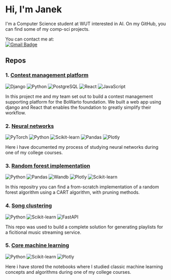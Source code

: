 # Hi, I'm Janek 

I'm a Computer Science student at WUT interested in AI. On my GitHub, you can find some of my comp-sci projects.

You can contact me at: \
[![Gmail Badge](https://img.shields.io/badge/-filipeckijan@gmail.com-purple?style=flat-roundedrectangle&logo=Gmail&logoColor=white)](mailto:filipeckijan@gmail.com)

## Repos

### 1. [Contest management platform](https://github.com/janekfilipecki/contest-management-platform)

![Django](https://img.shields.io/badge/Django-purple?style=for-the-badge&logo=django)
![Python](https://img.shields.io/badge/Python-purple?style=for-the-badge&logo=python)
![PostgreSQL](https://img.shields.io/badge/PostgreSQL-purple?style=for-the-badge&logo=postgresql)
![React](https://img.shields.io/badge/React-purple?style=for-the-badge&logo=react)
![JavaScript](https://img.shields.io/badge/JavaScript-purple?style=for-the-badge&logo=javascript)

In this project me and my team set out to build a contest management supporting platform for the BoWarto foundation. We built a web app using django and React that enables the foundation to greatly simplify their workflow.

### 2. [Neural networks](https://github.com/janekfilipecki/neural-networks)


![PyTorch](https://img.shields.io/badge/PyTorch-purple?style=for-the-badge&logo=pytorch)
![Python](https://img.shields.io/badge/Python-purple?style=for-the-badge&logo=python)
![Scikit-learn](https://img.shields.io/badge/Scikit--learn-purple?style=for-the-badge&logo=scikit-learn)
![Pandas](https://img.shields.io/badge/Pandas-purple?style=for-the-badge&logo=pandas)
![Plotly](https://img.shields.io/badge/Plotly-purple?style=for-the-badge&logo=plotly)

Here i have documented my process of studying neural networks during one of my college courses.

### 3. [Random forest implementation](https://github.com/janekfilipecki/random-forest)

![Python](https://img.shields.io/badge/Python-purple?style=for-the-badge&logo=python)
![Pandas](https://img.shields.io/badge/Pandas-purple?style=for-the-badge&logo=pandas)
![Wandb](https://img.shields.io/badge/Weights_&_Biases-purple?style=for-the-badge&logo=WeightsAndBiases&logoColor=white)
![Plotly](https://img.shields.io/badge/Plotly-purple?style=for-the-badge&logo=plotly)
![Scikit-learn](https://img.shields.io/badge/Scikit--learn-purple?style=for-the-badge&logo=scikit-learn)

In this repositry you can find a from-scratch implementation of a random forest algorithm using a CART algorithm, with pruning methods. 

### 4. [Song clustering](https://github.com/your-username/song-clustering)

![Python](https://img.shields.io/badge/Python-purple?style=for-the-badge&logo=python)
![Scikit-learn](https://img.shields.io/badge/Scikit--learn-purple?style=for-the-badge&logo=scikit-learn)
![FastAPI](https://img.shields.io/badge/FastAPI-purple?style=for-the-badge&logo=fastapi)

This repo was used to build a complete solution for generating playlists for a ficitional music streaming service.

### 5. [Core machine learning](https://github.com/janekfilipecki/core-machine-learning)

![Python](https://img.shields.io/badge/Python-purple?style=for-the-badge&logo=python)
![Scikit-learn](https://img.shields.io/badge/Scikit--learn-purple?style=for-the-badge&logo=scikit-learn)
![Plotly](https://img.shields.io/badge/Plotly-purple?style=for-the-badge&logo=plotly)

Here i have stored the notebooks where I studied classic machine learning concepts and algorithms during one of my college courses. 
